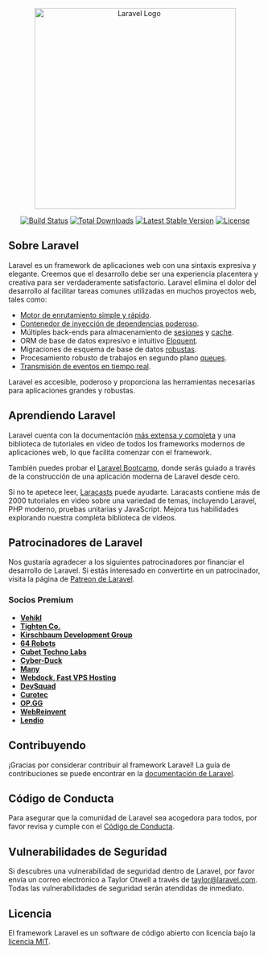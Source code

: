 <p align="center"><img src="https://raw.githubusercontent.com/laravel/art/master/logo-lockup/5%20SVG/2%20CMYK/1%20Full%20Color/laravel-logolockup-cmyk-red.svg" width="400" alt="Laravel Logo"></p>

<p align="center">
<a href="https://github.com/laravel/framework/actions"><img src="https://github.com/laravel/framework/workflows/tests/badge.svg" alt="Build Status"></a>
<a href="https://packagist.org/packages/laravel/framework"><img src="https://img.shields.io/packagist/dt/laravel/framework" alt="Total Downloads"></a>
<a href="https://packagist.org/packages/laravel/framework"><img src="https://img.shields.io/packagist/v/laravel/framework" alt="Latest Stable Version"></a>
<a href="https://packagist.org/packages/laravel/framework"><img src="https://img.shields.io/packagist/l/laravel/framework" alt="License"></a>
</p>

## Sobre Laravel

Laravel es un framework de aplicaciones web con una sintaxis expresiva y elegante. Creemos que el desarrollo debe ser una experiencia placentera y creativa para ser verdaderamente satisfactorio. Laravel elimina el dolor del desarrollo al facilitar tareas comunes utilizadas en muchos proyectos web, tales como:

- [Motor de enrutamiento simple y rápido](https://laravel.com/docs/routing).
- [Contenedor de inyección de dependencias poderoso](https://laravel.com/docs/container).
- Múltiples back-ends para almacenamiento de [sesiones](https://laravel.com/docs/session) y [cache](https://laravel.com/docs/cache).
- ORM de base de datos expresivo e intuitivo [Eloquent](https://laravel.com/docs/eloquent).
- Migraciones de esquema de base de datos [robustas](https://laravel.com/docs/migrations).
- Procesamiento robusto de trabajos en segundo plano [queues](https://laravel.com/docs/queues).
- [Transmisión de eventos en tiempo real](https://laravel.com/docs/broadcasting).

Laravel es accesible, poderoso y proporciona las herramientas necesarias para aplicaciones grandes y robustas.

## Aprendiendo Laravel

Laravel cuenta con la documentación [más extensa y completa](https://laravel.com/docs) y una biblioteca de tutoriales en video de todos los frameworks modernos de aplicaciones web, lo que facilita comenzar con el framework.

También puedes probar el [Laravel Bootcamp](https://bootcamp.laravel.com), donde serás guiado a través de la construcción de una aplicación moderna de Laravel desde cero.

Si no te apetece leer, [Laracasts](https://laracasts.com) puede ayudarte. Laracasts contiene más de 2000 tutoriales en video sobre una variedad de temas, incluyendo Laravel, PHP moderno, pruebas unitarias y JavaScript. Mejora tus habilidades explorando nuestra completa biblioteca de videos.

## Patrocinadores de Laravel

Nos gustaría agradecer a los siguientes patrocinadores por financiar el desarrollo de Laravel. Si estás interesado en convertirte en un patrocinador, visita la página de [Patreon de Laravel](https://patreon.com/taylorotwell).

### Socios Premium

- **[Vehikl](https://vehikl.com/)**
- **[Tighten Co.](https://tighten.co)**
- **[Kirschbaum Development Group](https://kirschbaumdevelopment.com)**
- **[64 Robots](https://64robots.com)**
- **[Cubet Techno Labs](https://cubettech.com)**
- **[Cyber-Duck](https://cyber-duck.co.uk)**
- **[Many](https://www.many.co.uk)**
- **[Webdock, Fast VPS Hosting](https://www.webdock.io/en)**
- **[DevSquad](https://devsquad.com)**
- **[Curotec](https://www.curotec.com/services/technologies/laravel/)**
- **[OP.GG](https://op.gg)**
- **[WebReinvent](https://webreinvent.com/?utm_source=laravel&utm_medium=github&utm_campaign=patreon-sponsors)**
- **[Lendio](https://lendio.com)**

## Contribuyendo

¡Gracias por considerar contribuir al framework Laravel! La guía de contribuciones se puede encontrar en la [documentación de Laravel](https://laravel.com/docs/contributions).

## Código de Conducta

Para asegurar que la comunidad de Laravel sea acogedora para todos, por favor revisa y cumple con el [Código de Conducta](https://laravel.com/docs/contributions#code-of-conduct).

## Vulnerabilidades de Seguridad

Si descubres una vulnerabilidad de seguridad dentro de Laravel, por favor envía un correo electrónico a Taylor Otwell a través de [taylor@laravel.com](mailto:taylor@laravel.com). Todas las vulnerabilidades de seguridad serán atendidas de inmediato.

## Licencia

El framework Laravel es un software de código abierto con licencia bajo la [licencia MIT](https://opensource.org/licenses/MIT).
